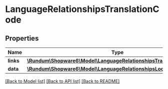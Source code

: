# LanguageRelationshipsTranslationCode

## Properties
Name | Type | Description | Notes
------------ | ------------- | ------------- | -------------
**links** | [**\Rundum\Shopware6\Model\LanguageRelationshipsTranslationCodeLinks**](LanguageRelationshipsTranslationCodeLinks.md) |  | [optional] 
**data** | [**\Rundum\Shopware6\Model\LanguageRelationshipsLocaleData**](LanguageRelationshipsLocaleData.md) |  | [optional] 

[[Back to Model list]](../../README.md#documentation-for-models) [[Back to API list]](../../README.md#documentation-for-api-endpoints) [[Back to README]](../../README.md)

